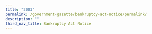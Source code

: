 ```yaml
---
title: "2003"
permalink: /government-gazette/bankruptcy-act-notice/permalink/
description: ""
third_nav_title: Bankruptcy Act Notice
---
```

